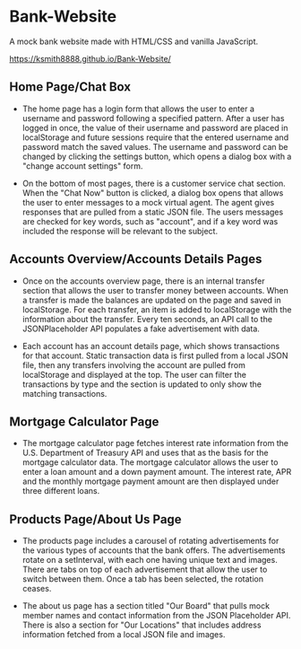 # Bank-Website

A mock bank website made with HTML/CSS and vanilla JavaScript.

https://ksmith8888.github.io/Bank-Website/

## Home Page/Chat Box

- The home page has a login form that allows the user to enter a username and password following a specified pattern. After a user has logged in once, the value of their username and password are placed in localStorage and future sessions require that the entered username and password match the saved values. The username and password can be changed by clicking the settings button, which opens a dialog box with a "change account settings" form. 

- On the bottom of most pages, there is a customer service chat section. When the "Chat Now" button is clicked, a dialog box opens that allows the user to enter messages to a mock virtual agent. The agent gives responses that are pulled from a static JSON file. The users messages are checked for key words, such as "account", and if a key word was included the response will be relevant to the subject.  

## Accounts Overview/Accounts Details Pages

- Once on the accounts overview page, there is an internal transfer section that allows the user to transfer money between accounts. When a transfer is made the balances are updated on the page and saved in localStorage. For each transfer, an item is added to localStorage with the information about the transfer. Every ten seconds, an API call to the JSONPlaceholder API populates a fake advertisement with data.  

- Each account has an account details page, which shows transactions for that account. Static transaction data is first pulled from a local JSON file, then any transfers involving the account are pulled from localStorage and displayed at the top. The user can filter the transactions by type and the section is updated to only show the matching transactions.

## Mortgage Calculator Page

- The mortgage calculator page fetches interest rate information from the U.S. Department of Treasury API and uses that as the basis for the mortgage calculator data. The mortgage calculator allows the user to enter a loan amount and a down payment amount. The interest rate, APR and the monthly mortgage payment amount are then displayed under three different loans. 

## Products Page/About Us Page

- The products page includes a carousel of rotating advertisements for the various types of accounts that the bank offers. The advertisements rotate on a setInterval, with each one having unique text and images. There are tabs on top of each advertisement that allow the user to switch between them. Once a tab has been selected, the rotation ceases.  

- The about us page has a section titled "Our Board" that pulls mock member names and contact information from the JSON Placeholder API. There is also a section for "Our Locations" that includes address information fetched from a local JSON file and images. 
